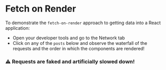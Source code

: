 # Fetch on Render

To demonstrate the `fetch-on-render` approach to getting data into a React application:

- Open your developer tools and go to the Network tab
- Click on any of the `posts` below and observe the waterfall of the requests and the order in which the components are rendered!

### ⚠️ Requests are faked and artificially slowed down!
